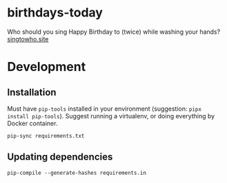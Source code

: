 # birthdays-today
Who should you sing Happy Birthday to (twice) while washing your hands?
[singtowho.site](https://singtowho.site)


# Development

## Installation

Must have `pip-tools` installed in your environment (suggestion: `pipx install pip-tools`).  Suggest running a virtualenv, or doing everything by Docker container.

```
pip-sync requirements.txt
```

## Updating dependencies

```
pip-compile --generate-hashes requirements.in
```
